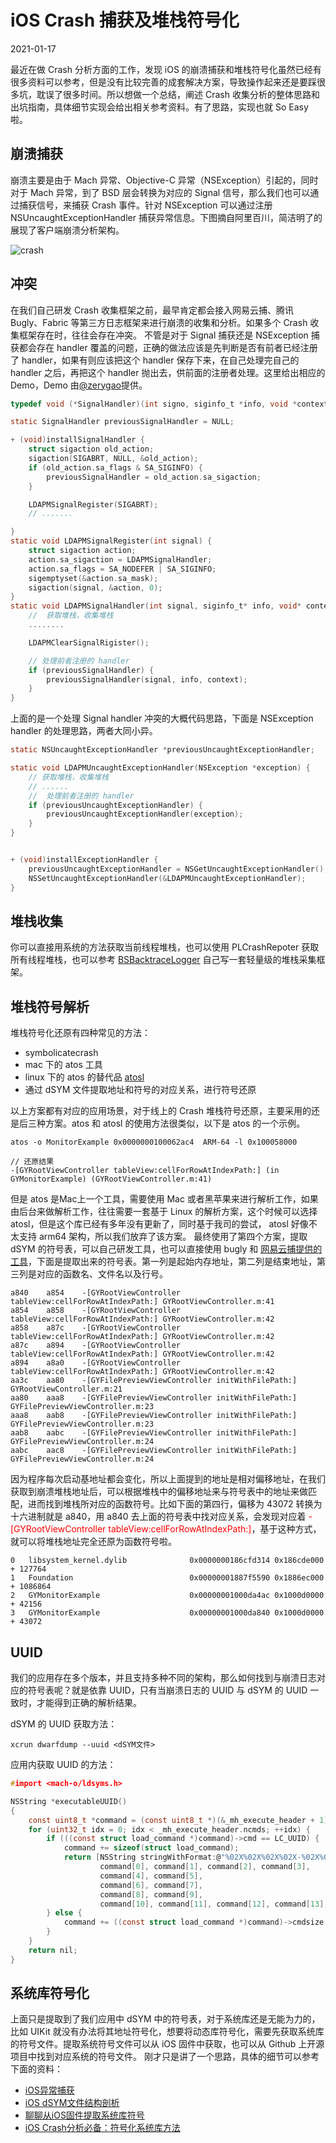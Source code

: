 <!-- README.md -->

# iOS Crash 捕获及堆栈符号化

2021-01-17

最近在做 Crash 分析方面的工作，发现 iOS 的崩溃捕获和堆栈符号化虽然已经有很多资料可以参考，但是没有比较完善的成套解决方案，导致操作起来还是要踩很多坑，耽误了很多时间。所以想做一个总结，阐述 Crash 收集分析的整体思路和出坑指南，具体细节实现会给出相关参考资料。有了思路，实现也就 So Easy 啦。

## 崩溃捕获

崩溃主要是由于 Mach 异常、Objective-C 异常（NSException）引起的，同时对于 Mach 异常，到了 BSD 层会转换为对应的 Signal 信号，那么我们也可以通过捕获信号，来捕获 Crash 事件。针对 NSException 可以通过注册 NSUncaughtExceptionHandler 捕获异常信息。下图摘自阿里百川，简洁明了的展现了客户端崩溃分析架构。

![crash](crash.png)

## 冲突

 在我们自己研发 Crash 收集框架之前，最早肯定都会接入网易云捕、腾讯 Bugly、Fabric 等第三方日志框架来进行崩溃的收集和分析。如果多个 Crash 收集框架存在时，往往会存在冲突。
不管是对于 Signal 捕获还是 NSException 捕获都会存在 handler 覆盖的问题，正确的做法应该是先判断是否有前者已经注册了 handler，如果有则应该把这个 handler 保存下来，在自己处理完自己的 handler 之后，再把这个 handler 抛出去，供前面的注册者处理。这里给出相应的 Demo，Demo 由[@zerygao](https://github.com/facebookarchive/atosl)提供。

```c
typedef void (*SignalHandler)(int signo, siginfo_t *info, void *context);

static SignalHandler previousSignalHandler = NULL;

+ (void)installSignalHandler {
    struct sigaction old_action;
    sigaction(SIGABRT, NULL, &old_action);
    if (old_action.sa_flags & SA_SIGINFO) {
        previousSignalHandler = old_action.sa_sigaction;
    }

    LDAPMSignalRegister(SIGABRT);
    // .......

}
static void LDAPMSignalRegister(int signal) {
    struct sigaction action;
    action.sa_sigaction = LDAPMSignalHandler;
    action.sa_flags = SA_NODEFER | SA_SIGINFO;
    sigemptyset(&action.sa_mask);
    sigaction(signal, &action, 0);
}
static void LDAPMSignalHandler(int signal, siginfo_t* info, void* context) {
    //  获取堆栈，收集堆栈
    ........

    LDAPMClearSignalRigister();

    // 处理前者注册的 handler
    if (previousSignalHandler) {
        previousSignalHandler(signal, info, context);
    }
}

```

上面的是一个处理 Signal handler 冲突的大概代码思路，下面是 NSException handler 的处理思路，两者大同小异。

```c
static NSUncaughtExceptionHandler *previousUncaughtExceptionHandler;

static void LDAPMUncaughtExceptionHandler(NSException *exception) {
    // 获取堆栈，收集堆栈
    // ......
    //  处理前者注册的 handler
    if (previousUncaughtExceptionHandler) {
        previousUncaughtExceptionHandler(exception);
    }
}


+ (void)installExceptionHandler {
    previousUncaughtExceptionHandler = NSGetUncaughtExceptionHandler();
    NSSetUncaughtExceptionHandler(&LDAPMUncaughtExceptionHandler);
}
```

## 堆栈收集

你可以直接用系统的方法获取当前线程堆栈，也可以使用 PLCrashRepoter 获取所有线程堆栈，也可以参考 [BSBacktraceLogger](https://github.com/bestswifter/BSBacktraceLogger) 自己写一套轻量级的堆栈采集框架。


## 堆栈符号解析

堆栈符号化还原有四种常见的方法：

- symbolicatecrash
- mac 下的 atos 工具
- linux 下的 atos 的替代品 [atosl](https://github.com/facebookarchive/atosl)
- 通过 dSYM 文件提取地址和符号的对应关系，进行符号还原

以上方案都有对应的应用场景，对于线上的 Crash 堆栈符号还原，主要采用的还是后三种方案。atos 和 atosl 的使用方法很类似，以下是 atos 的一个示例。

```
atos -o MonitorExample 0x0000000100062ac4  ARM-64 -l 0x100058000

// 还原结果
-[GYRootViewController tableView:cellForRowAtIndexPath:] (in GYMonitorExample) (GYRootViewController.m:41)
```
但是 atos 是Mac上一个工具，需要使用 Mac 或者黑苹果来进行解析工作，如果由后台来做解析工作，往往需要一套基于 Linux 的解析方案，这个时候可以选择 atosl，但是这个库已经有多年没有更新了，同时基于我司的尝试， atosl 好像不太支持 arm64 架构，所以我们放弃了该方案。
最终使用了第四个方案，提取 dSYM 的符号表，可以自己研发工具，也可以直接使用 bugly 和 [网易云捕提供的工具](http://crash.163.com/#dumply/faq/ios/oc)，下面是提取出来的符号表。第一列是起始内存地址，第二列是结束地址，第三列是对应的函数名、文件名以及行号。

```
a840    a854    -[GYRootViewController tableView:cellForRowAtIndexPath:] GYRootViewController.m:41
a854    a858    -[GYRootViewController tableView:cellForRowAtIndexPath:] GYRootViewController.m:42
a858    a87c    -[GYRootViewController tableView:cellForRowAtIndexPath:] GYRootViewController.m:42
a87c    a894    -[GYRootViewController tableView:cellForRowAtIndexPath:] GYRootViewController.m:42
a894    a8a0    -[GYRootViewController tableView:cellForRowAtIndexPath:] GYRootViewController.m:42
aa3c    aa80    -[GYFilePreviewViewController initWithFilePath:] GYRootViewController.m:21
aa80    aaa8    -[GYFilePreviewViewController initWithFilePath:] GYFilePreviewViewController.m:23
aaa8    aab8    -[GYFilePreviewViewController initWithFilePath:] GYFilePreviewViewController.m:23
aab8    aabc    -[GYFilePreviewViewController initWithFilePath:] GYFilePreviewViewController.m:24
aabc    aac8    -[GYFilePreviewViewController initWithFilePath:] GYFilePreviewViewController.m:24
```

因为程序每次启动基地址都会变化，所以上面提到的地址是相对偏移地址，在我们获取到崩溃堆栈地址后，可以根据堆栈中的偏移地址来与符号表中的地址来做匹配，进而找到堆栈所对应的函数符号。比如下面的第四行，偏移为 43072 转换为十六进制就是 a840，用 a840 去上面的符号表中找对应关系，会发现对应着 <font color=red >-[GYRootViewController tableView:cellForRowAtIndexPath:]</font>，基于这种方式，就可以将堆栈地址完全还原为函数符号啦。

```
0   libsystem_kernel.dylib              0x0000000186cfd314 0x186cde000 + 127764
1   Foundation                          0x00000001887f5590 0x1886ec000 + 1086864
2   GYMonitorExample                    0x00000001000da4ac 0x1000d0000 + 42156
3   GYMonitorExample                    0x00000001000da840 0x1000d0000 + 43072

```

## UUID

我们的应用存在多个版本，并且支持多种不同的架构，那么如何找到与崩溃日志对应的符号表呢？就是依靠 UUID，只有当崩溃日志的 UUID 与 dSYM 的 UUID 一致时，才能得到正确的解析结果。

dSYM 的 UUID 获取方法：

```
xcrun dwarfdump --uuid <dSYM文件>
```

应用内获取 UUID 的方法：

```c
#import <mach-o/ldsyms.h>

NSString *executableUUID()
{
    const uint8_t *command = (const uint8_t *)(&_mh_execute_header + 1);
    for (uint32_t idx = 0; idx < _mh_execute_header.ncmds; ++idx) {
        if (((const struct load_command *)command)->cmd == LC_UUID) {
            command += sizeof(struct load_command);
            return [NSString stringWithFormat:@"%02X%02X%02X%02X-%02X%02X-%02X%02X-%02X%02X-%02X%02X%02X%02X%02X%02X",
                    command[0], command[1], command[2], command[3],
                    command[4], command[5],
                    command[6], command[7],
                    command[8], command[9],
                    command[10], command[11], command[12], command[13], command[14], command[15]];
        } else {
            command += ((const struct load_command *)command)->cmdsize;
        }
    }
    return nil;
}

```

## 系统库符号化

上面只是提取到了我们应用中 dSYM 中的符号表，对于系统库还是无能为力的，比如 UIKit 就没有办法将其地址符号化，想要将动态库符号化，需要先获取系统库的符号文件。提取系统符号文件可以从 iOS 固件中获取，也可以从 Github 上开源项目中找到对应系统的符号文件。
刚才只是讲了一个思路，具体的细节可以参考下面的资料：

* [iOS异常捕获 ](http://www.iosxxx.com/blog/2015-08-29-iosyi-chang-bu-huo.html)
* [iOS dSYM文件结构剖析](http://www.csdn.net/article/2015-08-04/2825369)
* [聊聊从iOS固件提取系统库符号](http://blog.csdn.net/crash163/article/details/52634606)
* [iOS Crash分析必备：符号化系统库方法](https://zuikyo.github.io/2016/12/18/iOS%20Crash%E6%97%A5%E5%BF%97%E5%88%86%E6%9E%90%E5%BF%85%E5%A4%87%EF%BC%9A%E7%AC%A6%E5%8F%B7%E5%8C%96%E7%B3%BB%E7%BB%9F%E5%BA%93%E6%96%B9%E6%B3%95/)



